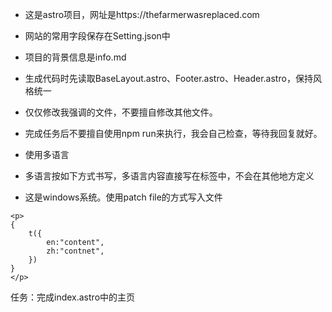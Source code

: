 - 这是astro项目，网址是https://thefarmerwasreplaced.com
- 网站的常用字段保存在Setting.json中
- 项目的背景信息是info.md
- 生成代码时先读取BaseLayout.astro、Footer.astro、Header.astro，保持风格统一
- 仅仅修改我强调的文件，不要擅自修改其他文件。
- 完成任务后不要擅自使用npm run来执行，我会自己检查，等待我回复就好。
- 使用多语言
- 多语言按如下方式书写，多语言内容直接写在标签中，不会在其他地方定义

- 这是windows系统。使用patch file的方式写入文件
```
<p>
{
    t({
        en:"content",
        zh:"contnet",
    })
}
</p>
```


任务：完成index.astro中的主页